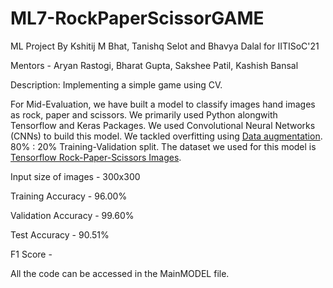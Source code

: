 # ML7-RockPaperScissorGAME
ML Project By Kshitij M Bhat, Tanishq Selot and Bhavya Dalal for IITISoC'21

Mentors - Aryan Rastogi, Bharat Gupta, Sakshee Patil, Kashish Bansal

Description: Implementing a simple game using CV.

For Mid-Evaluation, we have built a model to classify images hand images as rock, paper and scissors. We primarily used Python alongwith Tensorflow and Keras Packages. We used Convolutional Neural Networks (CNNs) to build this model. We tackled overfitting using [Data augmentation](https://www.tensorflow.org/tutorials/images/data_augmentation). 80% : 20% Training-Validation split. The dataset we used for this model is [Tensorflow Rock-Paper-Scissors Images](https://www.tensorflow.org/datasets/catalog/rock_paper_scissors).

Input size of images - 300x300 

Training Accuracy - 96.00%

Validation Accuracy - 99.60%

Test Accuracy - 90.51%

F1 Score - 

All the code can be accessed in the MainMODEL file.
